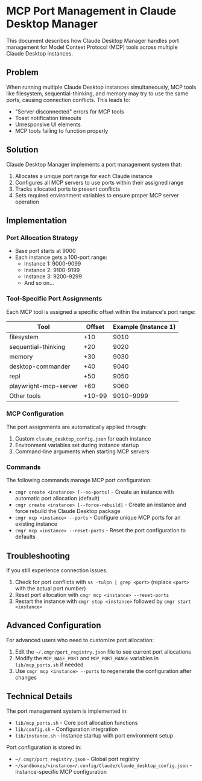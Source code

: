 # MCP Port Management in Claude Desktop Manager

This document describes how Claude Desktop Manager handles port management for Model Context Protocol (MCP) tools across multiple Claude Desktop instances.

## Problem

When running multiple Claude Desktop instances simultaneously, MCP tools like filesystem, sequential-thinking, and memory may try to use the same ports, causing connection conflicts. This leads to:

- "Server disconnected" errors for MCP tools
- Toast notification timeouts
- Unresponsive UI elements
- MCP tools failing to function properly

## Solution

Claude Desktop Manager implements a port management system that:

1. Allocates a unique port range for each Claude instance
2. Configures all MCP servers to use ports within their assigned range
3. Tracks allocated ports to prevent conflicts
4. Sets required environment variables to ensure proper MCP server operation

## Implementation

### Port Allocation Strategy

- Base port starts at 9000
- Each instance gets a 100-port range:
  - Instance 1: 9000-9099
  - Instance 2: 9100-9199
  - Instance 3: 9200-9299
  - And so on...

### Tool-Specific Port Assignments

Each MCP tool is assigned a specific offset within the instance's port range:

| Tool                   | Offset | Example (Instance 1) |
|------------------------|--------|---------------------|
| filesystem             | +10    | 9010                |
| sequential-thinking    | +20    | 9020                |
| memory                 | +30    | 9030                |
| desktop-commander      | +40    | 9040                |
| repl                   | +50    | 9050                |
| playwright-mcp-server  | +60    | 9060                |
| Other tools            | +10-99 | 9010-9099           |

### MCP Configuration

The port assignments are automatically applied through:

1. Custom `claude_desktop_config.json` for each instance
2. Environment variables set during instance startup
3. Command-line arguments when starting MCP servers

### Commands

The following commands manage MCP port configuration:

- `cmgr create <instance> [--no-ports]` - Create an instance with automatic port allocation (default)
- `cmgr create <instance> [--force-rebuild]` - Create an instance and force rebuild the Claude Desktop package
- `cmgr mcp <instance> --ports` - Configure unique MCP ports for an existing instance
- `cmgr mcp <instance> --reset-ports` - Reset the port configuration to defaults

## Troubleshooting

If you still experience connection issues:

1. Check for port conflicts with `ss -tulpn | grep <port>` (replace `<port>` with the actual port number)
2. Reset port allocation with `cmgr mcp <instance> --reset-ports`
3. Restart the instance with `cmgr stop <instance>` followed by `cmgr start <instance>`

## Advanced Configuration

For advanced users who need to customize port allocation:

1. Edit the `~/.cmgr/port_registry.json` file to see current port allocations
2. Modify the `MCP_BASE_PORT` and `MCP_PORT_RANGE` variables in `lib/mcp_ports.sh` if needed
3. Use `cmgr mcp <instance> --ports` to regenerate the configuration after changes

## Technical Details

The port management system is implemented in:

- `lib/mcp_ports.sh` - Core port allocation functions
- `lib/config.sh` - Configuration integration
- `lib/instance.sh` - Instance startup with port environment setup

Port configuration is stored in:
- `~/.cmgr/port_registry.json` - Global port registry
- `~/sandboxes/<instance>/.config/Claude/claude_desktop_config.json` - Instance-specific MCP configuration
